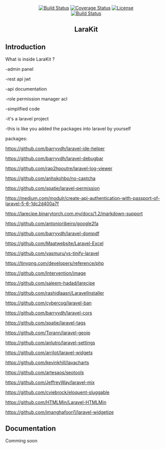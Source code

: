 
<p align="center">
  <a href="https://circleci.com/gh/vuejs/vue/tree/dev"><img src="https://img.shields.io/circleci/project/github/vuejs/vue/dev.svg" alt="Build Status"></a>
  <a href="https://codecov.io/github/vuejs/vue?branch=dev"><img src="https://img.shields.io/codecov/c/github/vuejs/vue/dev.svg" alt="Coverage Status"></a>
  <a href="https://www.npmjs.com/package/vue"><img src="https://img.shields.io/npm/l/vue.svg" alt="License"></a>
  <br>
  <a href="https://app.saucelabs.com/builds/50f8372d79f743a3b25fb6ca4851ca4c"><img src="https://app.saucelabs.com/buildstatus/vuejs" alt="Build Status"></a>
</p>

<h2 align="center">LaraKit</h2>


## Introduction

What is inside LaraKit ?

-admin panel

-rest api jwt

-api documentation

-role permission manager acl

-simplified code

-it's a laravel project

-this is like you added the packages into laravel by yourself  




packages:



https://github.com/barryvdh/laravel-ide-helper

https://github.com/barryvdh/laravel-debugbar

https://github.com/rap2hpoutre/laravel-log-viewer

https://github.com/anhskohbo/no-captcha

https://github.com/spatie/laravel-permission

https://medium.com/modulr/create-api-authentication-with-passport-of-laravel-5-6-1dc2d400a7f

https://larecipe.binarytorch.com.my/docs/1.2/markdown-support




https://github.com/antonioribeiro/google2fa

 
 


https://github.com/barryvdh/laravel-dompdf

https://github.com/Maatwebsite/Laravel-Excel




https://github.com/yasmuru/ys-tinify-laravel

https://tinypng.com/developers/reference/php

https://github.com/Intervention/image




https://github.com/saleem-hadad/larecipe

https://github.com/rashidlaasri/LaravelInstaller

https://github.com/cybercog/laravel-ban



https://github.com/barryvdh/laravel-cors

https://github.com/spatie/laravel-tags

https://github.com/Torann/laravel-geoip



https://github.com/anlutro/laravel-settings

https://github.com/arrilot/laravel-widgets

https://github.com/kevinkhill/lavacharts


https://github.com/artesaos/seotools

https://github.com/JeffreyWay/laravel-mix

https://github.com/cviebrock/eloquent-sluggable

https://github.com/HTMLMin/Laravel-HTMLMin

https://github.com/imanghafoori1/laravel-widgetize

 

## Documentation

Comming soon
